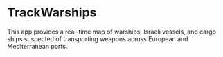 # TrackWarships
This app provides a real-time map of warships, Israeli vessels, and cargo ships suspected of transporting weapons across European and Mediterranean ports.
